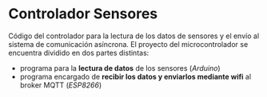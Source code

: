 # Controlador Sensores

Código del controlador para la lectura de los datos de sensores y el envío al sistema de comunicación asíncrona. El proyecto del microcontrolador se encuentra dividido en dos partes distintas:

- programa para la **lectura de datos** de los sensores (*Arduino*)
- programa encargado de **recibir los datos y enviarlos mediante wifi** al broker MQTT (*ESP8266*)
